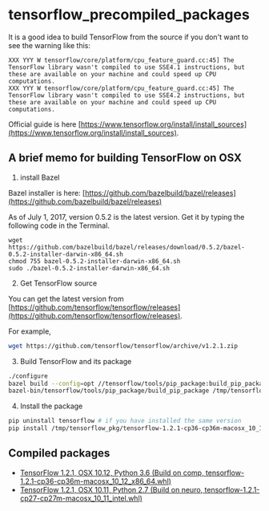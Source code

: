 # tensorflow_precompiled_packages
It is a good idea to build TensorFlow from the source 
if you don't want to see the warning like this: 
```
XXX YYY W tensorflow/core/platform/cpu_feature_guard.cc:45] The TensorFlow library wasn't compiled to use SSE4.1 instructions, but these are available on your machine and could speed up CPU computations.
XXX YYY W tensorflow/core/platform/cpu_feature_guard.cc:45] The TensorFlow library wasn't compiled to use SSE4.2 instructions, but these are available on your machine and could speed up CPU computations.
```

Official guide is here [https://www.tensorflow.org/install/install_sources](https://www.tensorflow.org/install/install_sources).

## A brief memo for building TensorFlow on OSX

1. install Bazel

Bazel installer is here: [https://github.com/bazelbuild/bazel/releases](https://github.com/bazelbuild/bazel/releases)

As of July 1, 2017, version 0.5.2 is the latest version.
Get it by typing the following code in the Terminal.
```
wget https://github.com/bazelbuild/bazel/releases/download/0.5.2/bazel-0.5.2-installer-darwin-x86_64.sh
chmod 755 bazel-0.5.2-installer-darwin-x86_64.sh
sudo ./bazel-0.5.2-installer-darwin-x86_64.sh
```

2. Get TensorFlow source

You can get the latest version from [https://github.com/tensorflow/tensorflow/releases](https://github.com/tensorflow/tensorflow/releases).

For example, 
```bash
wget https://github.com/tensorflow/tensorflow/archive/v1.2.1.zip
```

3. Build TensorFlow and its package

```bash
./configure
bazel build --config=opt //tensorflow/tools/pip_package:build_pip_package
bazel-bin/tensorflow/tools/pip_package/build_pip_package /tmp/tensorflow_pkg
```

4. Install the package
```bash
pip uninstall tensorflow # if you have installed the same version
pip install /tmp/tensorflow_pkg/tensorflow-1.2.1-cp36-cp36m-macosx_10_12_x86_64.whl
```

## Compiled packages

* [TensorFlow 1.2.1, OSX 10.12, Python 3.6 (Build on comp, 
tensorflow-1.2.1-cp36-cp36m-macosx_10_12_x86_64.whl)](http://brain.inu.ac.kr/tensorflow/tensorflow-1.2.1-cp36-cp36m-macosx_10_12_x86_64.whl)
* [TensorFlow 1.2.1, OSX 10.11, Python 2.7 (Build on neuro, 
tensorflow-1.2.1-cp27-cp27m-macosx_10_11_intel.whl)](http://brain.inu.ac.kr/tensorflow/tensorflow-1.2.1-cp27-cp27m-macosx_10_11_intel.whl)

